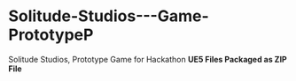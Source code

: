 # Solitude-Studios---Game-PrototypeP
Solitude Studios, Prototype Game for Hackathon
**UE5 Files Packaged as ZIP File**
